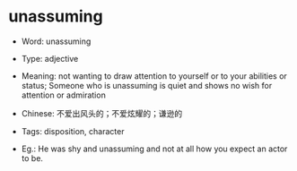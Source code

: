 # unassuming

- Word: unassuming

- Type: adjective
- Meaning: not wanting to draw attention to yourself or to your abilities or status; Someone who is unassuming is quiet and shows no wish for attention or admiration
- Chinese: 不爱出风头的；不爱炫耀的；谦逊的
- Tags: disposition, character
- Eg.: He was shy and unassuming and not at all how you expect an actor to be.

